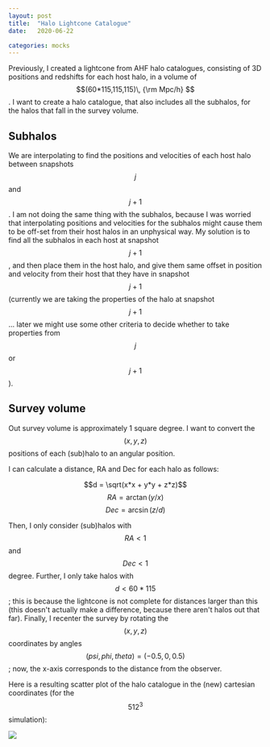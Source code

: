 ```yaml
---
layout: post
title:  "Halo Lightcone Catalogue"
date:   2020-06-22

categories: mocks
---
```



Previously, I created a lightcone from AHF halo catalogues, consisting of 3D positions and redshifts for each host halo, in a volume of $$(60*115,115,115)\, {\rm Mpc/h} $$. I want to create a halo catalogue, that also includes all the subhalos, for the halos that fall in the survey volume.


## Subhalos

We are interpolating to find the positions and velocities of each host halo between snapshots $$j$$ and $$j+1$$. I am not doing the same thing with the subhalos, because I was worried that interpolating positions and velocities for the subhalos might cause them to be off-set from their host halos in an unphysical way. My solution is to find all the subhalos in each host at snapshot $$j+1$$, and then place them in the host halo, and give them same offset in position and velocity from their host that they have in snapshot $$j+1$$ (currently we are taking the properties of the halo at snapshot $$j+1$$... later we might use some other criteria to decide whether to take properties from $$j$$ or $$j+1$$).



## Survey volume

Out survey volume is approximately 1 square degree. I want to convert the $$(x,y,z)$$ positions of each
(sub)halo to an angular position.

I can calculate a distance, RA and Dec for each halo as follows:

$$d = \sqrt(x*x + y*y + z*z)$$
$$RA = \arctan(y/x)$$
$$Dec = \arcsin(z/d)$$

Then, I only consider (sub)halos with $$RA<1$$ and $$Dec<1$$ degree. Further, I only take halos with $$d<60*115$$; this is because the lightcone is not complete for distances larger than this (this doesn't actually make a difference, because there aren't halos out that far). Finally, I recenter the survey by rotating the $$(x,y,z)$$ coordinates by angles $$(psi,phi,theta) = (-0.5,0,0.5)$$; now, the x-axis corresponds to the distance from the observer.

Here is a resulting scatter plot of the halo catalogue in the (new) cartesian coordinates (for the $$512^3$$ simulation):

<img src="{{ site.baseurl }}/assets/plots/20200622_HaloLightCone.png">
